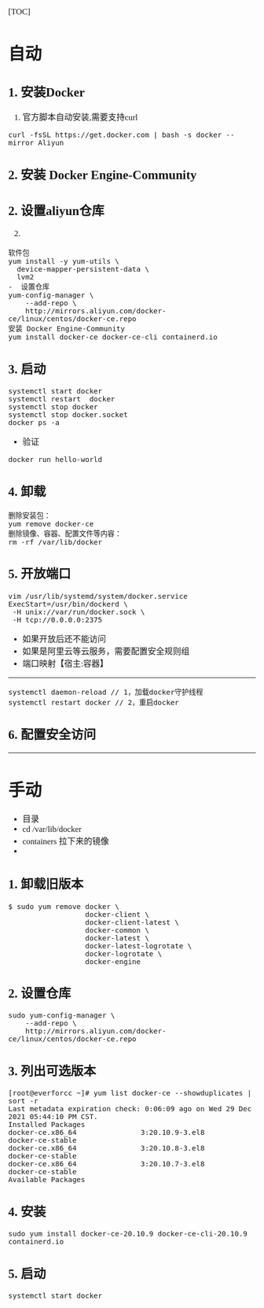 <span  style="font-family: Simsun,serif; font-size: 17px; ">

[TOC]

# 自动

## 1. 安装Docker

1. 官方脚本自动安装,需要支持curl
~~~
curl -fsSL https://get.docker.com | bash -s docker --mirror Aliyun
~~~

## 2. 安装 Docker Engine-Community
## 2. 设置aliyun仓库
2. 
~~~
软件包
yum install -y yum-utils \
  device-mapper-persistent-data \
  lvm2
-  设置仓库
yum-config-manager \
    --add-repo \
    http://mirrors.aliyun.com/docker-ce/linux/centos/docker-ce.repo
安装 Docker Engine-Community
yum install docker-ce docker-ce-cli containerd.io
~~~

## 3. 启动
~~~
systemctl start docker
systemctl restart  docker
systemctl stop docker
systemctl stop docker.socket
docker ps -a
~~~
- 验证
~~~
docker run hello-world
~~~

## 4. 卸载
~~~
删除安装包：
yum remove docker-ce
删除镜像、容器、配置文件等内容：
rm -rf /var/lib/docker
~~~

## 5. 开放端口
~~~
vim /usr/lib/systemd/system/docker.service
ExecStart=/usr/bin/dockerd \
 -H unix://var/run/docker.sock \
 -H tcp://0.0.0.0:2375
~~~
- 如果开放后还不能访问
- 如果是阿里云等云服务，需要配置安全规则组
- 端口映射【宿主:容器】

---

~~~
systemctl daemon-reload // 1，加载docker守护线程
systemctl restart docker // 2，重启docker
~~~

## 6. 配置安全访问

---

# 手动

- 目录 
- cd /var/lib/docker
- containers 拉下来的镜像
- 


## 1. 卸载旧版本
~~~
$ sudo yum remove docker \
                  docker-client \
                  docker-client-latest \
                  docker-common \
                  docker-latest \
                  docker-latest-logrotate \
                  docker-logrotate \
                  docker-engine
~~~

## 2. 设置仓库
~~~
sudo yum-config-manager \
    --add-repo \
    http://mirrors.aliyun.com/docker-ce/linux/centos/docker-ce.repo
~~~

## 3. 列出可选版本
~~~
[root@everforcc ~]# yum list docker-ce --showduplicates | sort -r
Last metadata expiration check: 0:06:09 ago on Wed 29 Dec 2021 05:44:10 PM CST.
Installed Packages
docker-ce.x86_64               3:20.10.9-3.el8                 docker-ce-stable 
docker-ce.x86_64               3:20.10.8-3.el8                 docker-ce-stable 
docker-ce.x86_64               3:20.10.7-3.el8                 docker-ce-stable 
Available Packages

~~~

## 4. 安装
~~~
sudo yum install docker-ce-20.10.9 docker-ce-cli-20.10.9 containerd.io
~~~

## 5. 启动
~~~
systemctl start docker
~~~

</span>